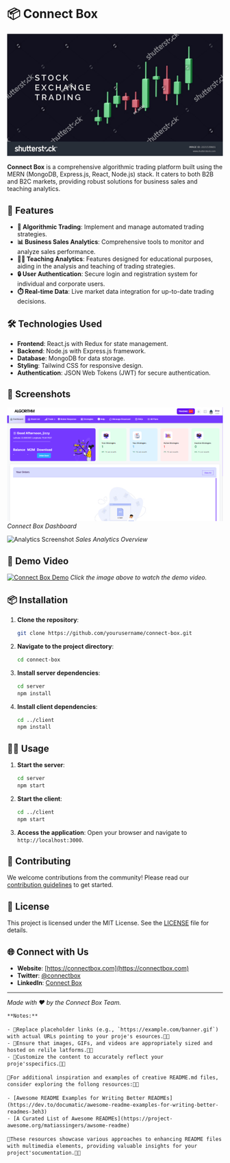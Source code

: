 
# 📦 Connect Box

![Connect Box Banner](/Banner.jpg)


**Connect Box** is a comprehensive algorithmic trading platform built using the MERN (MongoDB, Express.js, React, Node.js) stack. It caters to both B2B and B2C markets, providing robust solutions for business sales and teaching analytics.

## 🚀 Features

- **🤖 Algorithmic Trading**: Implement and manage automated trading strategies.
- **📊 Business Sales Analytics**: Comprehensive tools to monitor and analyze sales performance.
- **🧑‍🏫 Teaching Analytics**: Features designed for educational purposes, aiding in the analysis and teaching of trading strategies.
- **🔒 User Authentication**: Secure login and registration system for individual and corporate users.
- **⏱️ Real-time Data**: Live market data integration for up-to-date trading decisions.

## 🛠️ Technologies Used

- **Frontend**: React.js with Redux for state management.
- **Backend**: Node.js with Express.js framework.
- **Database**: MongoDB for data storage.
- **Styling**: Tailwind CSS for responsive design.
- **Authentication**: JSON Web Tokens (JWT) for secure authentication.

## 📸 Screenshots

![Dashboard Screenshot](/dashboard.png)
*Connect Box Dashboard*

![Analytics Screenshot](https://example.com/analytics.png)
*Sales Analytics Overview*

## 🎥 Demo Video

[![Connect Box Demo](https://example.com/demo_thumbnail.png)](https://example.com/demo_video.mp4)
*Click the image above to watch the demo video.*

## 📦 Installation

1. **Clone the repository**:
   ```bash
   git clone https://github.com/yourusername/connect-box.git
   ```
2. **Navigate to the project directory**:
   ```bash
   cd connect-box
   ```
3. **Install server dependencies**:
   ```bash
   cd server
   npm install
   ```
4. **Install client dependencies**:
   ```bash
   cd ../client
   npm install
   ```

## 🏃‍♂️ Usage

1. **Start the server**:
   ```bash
   cd server
   npm start
   ```
2. **Start the client**:
   ```bash
   cd ../client
   npm start
   ```
3. **Access the application**:
   Open your browser and navigate to `http://localhost:3000`.

## 🤝 Contributing

We welcome contributions from the community! Please read our [contribution guidelines](CONTRIBUTING.md) to get started.

## 📄 License

This project is licensed under the MIT License. See the [LICENSE](LICENSE) file for details.

## 🌐 Connect with Us

- **Website**: [https://connectbox.com](https://connectbox.com)
- **Twitter**: [@connectbox](https://twitter.com/connectbox)
- **LinkedIn**: [Connect Box](https://www.linkedin.com/company/connectbox)

---

*Made with ❤️ by the Connect Box Team.*

```
**Notes:**

- Replace placeholder links (e.g., `https://example.com/banner.gif`) with actual URLs pointing to your proje's esources.
- Ensure that images, GIFs, and videos are appropriately sized and hosted on relile latforms.
- Customize the content to accurately reflect your proje'sspecifics.

For additional inspiration and examples of creative README.md files, consider exploring the follong resources:

- [Awesome README Examples for Writing Better READMEs](https://dev.to/documatic/awesome-readme-examples-for-writing-better-readmes-3eh3)
- [A Curated List of Awesome READMEs](https://project-awesome.org/matiassingers/awsome-readme)

These resources showcase various approaches to enhancing README files with multimedia elements, providing valuable insights for your project'socumentation. 
